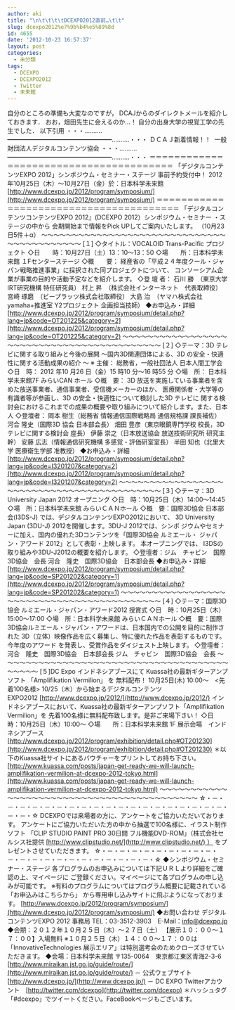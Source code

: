 ```yaml
---
author: aki
title: "\n\t\t\t\tDCEXPO2012直前…\t\t"
slug: dcexpo2012%e7%9b%b4%e5%89%8d
id: 4655
date: '2012-10-23 16:57:37'
layout: post
categories:
  - 未分類
tags:
  - DCEXPO
  - DCEXPO2012
  - Twitter
  - 未来館
---
```


自分のところの準備も大変なのですが， DCAJからのダイレクトメールを紹介しておきます． おお，畑田先生に会えるのか…！ 自分の出身大学の視覚工学の先生でした． 以下引用 ・・・‥‥……━━━━━━━━━━━━━━━━━……‥‥・・・ ＤＣＡＪ新着情報！！  一般財団法人デジタルコンテンツ協会 ・・・‥‥……━━━━━━━━━━━━━━━━━……‥‥・・・ ＝＝＝＝＝＝＝＝＝＝＝＝＝＝＝＝＝＝＝＝＝＝＝＝＝＝＝＝＝＝＝＝＝＝＝＝＝＝＝ 「デジタルコンテンツEXPO 2012」シンポジウム・セミナー・ステージ 事前予約受付中！ 2012年10月25日（木）～10月27日（金）於：日本科学未来館 [http://www.dcexpo.jp/2012/program/symposium/](http://www.dcexpo.jp/2012/program/symposium/) ＝＝＝＝＝＝＝＝＝＝＝＝＝＝＝＝＝＝＝＝＝＝＝＝＝＝＝＝＝＝＝＝＝＝＝＝＝＝＝ 「デジタルコンテンツコンテンツEXPO 2012』(DCEXPO 2012）シンポジウム・セミナー ・ステージの中から 会期開始まで情報をPick UPしてご案内いたします。 （10月23日5件＋α） ～～～～～～～～～～～～～～～～～～～～～～～～～～～～～～～～～～～～～～～～～～ [１] ◇タイトル：VOCALOID Trans-Pacific プロジェクト ◇日　　時：10月27日（土）13：10～13：50 ◇場　　所：日本科学未来館 １Fセンターステージ ◇概　　要： 経産省の「平成２４年度クール・ジャパン戦略推進事業」に採択された同プロジェクトについて、 コンソーシアム企業が事業の目的や活動予定などを紹介します。 ◇登 壇 者： 石川 勝　（東京大学 IRT研究機構 特任研究員） 村上 昇　（株式会社インターネット　代表取締役） 宮崎 琢磨　（ビープラッツ株式会社取締役） 大島 治　（ヤマハ株式会社 yamaha+推進室 Y2プロジェクト 企画担当技師） ◆お申込み・詳細　[http://www.dcexpo.jp/2012/program/symposium/detail.php?lang=jp&code=OT201225&category=2](http://www.dcexpo.jp/2012/program/symposium/detail.php?lang=jp&code=OT201225&category=2) ～～～～～～～～～～～～～～～～～～～～～～～～～～～～～～～～～～～～～～～～～～ [２] ◇テーマ：3D テレビに関する取り組みと今後の展開 ～国内3D関連団体による、3D の安全・快適性に関する活動成果の紹介 ～ ※ 主催： 総務省，一般社団法人 日本人間工学会 ◇日　時： 2012 年10 月26 日（金）15 時10 分～16 時55 分 ◇場　所： 日本科学未来館7F みらいCAN ホール ◇概　要： 3D 放送を実施している事業者を含めた放送事業者、通信事業者、受信機メーカーのほか、 医療関係者・大学等の有識者等が参画し、3D の安全・快適性について検討した3D テレビに 関する検討会におけるこれまでの成果の概要や取り組みについて紹介します。また、日本人 ◇登壇者： 岡本 樹生（総務省 情報通信国際戦略局 通信規格課 課長補佐） 河合 隆史（国際3D 協会 日本部会長） 畑田 豊彦（東京眼鏡専門学校 校長，3D テレビに関する検討会 座長） 伊藤 崇之（日本放送協会 放送技術研究所 研究主幹） 安藤 広志（情報通信研究機構 多感覚・評価研室室長） 半田 知也（北里大学 医療衛生学部 准教授） ◆お申込み・詳細　[http://www.dcexpo.jp/2012/program/symposium/detail.php?lang=jp&code=I3201207&category=2](http://www.dcexpo.jp/2012/program/symposium/detail.php?lang=jp&code=I3201207&category=2) ～～～～～～～～～～～～～～～～～～～～～～～～～～～～～～～～～～～～～～～～～～ [３] ◇テーマ：3D University Japan 2012 オープニング ◇日　時：10月25日（木）14:00～14:45 ◇場　所：日本科学未来館 みらいＣＡＮホール ◇概　要：国際3D協会 日本部会(I3DS-J) では、デジタルコンテンツEXPO2012において、 3D University Japan (3DU-J) 2012を開催します。3DU-J 2012では、シンポ ジウムやセミナーに加え、国内の優れた3Dコンテンツを「国際3D協会 ルミエール・ ジャパン・アワード 2012」として表彰・上映します。 本オープニングでは、 I3DSの取り組みや3DU-J2012の概要を紹介します。 ◇登壇者：ジム　チャビン　国際3D協会　会長 河合　隆史　国際3D協会　日本部会長 ◆お申込み・詳細　[http://www.dcexpo.jp/2012/program/symposium/detail.php?lang=jp&code=SP201202&category=1](http://www.dcexpo.jp/2012/program/symposium/detail.php?lang=jp&code=SP201202&category=1) ～～～～～～～～～～～～～～～～～～～～～～～～～～～～～～～～～～～～～～～～～～ [４] ◇テーマ：国際3D協会 ルミエール・ジャパン・アワード2012 授賞式 ◇日　時：10月25日（木）15:00～17:00 ◇場　所：日本科学未来館 みらいＣＡＮホール ◇概　要：国際3D協会ルミエール・ジャパン・アワードは、日本国内での公開を目的に制作された 3D（立体）映像作品を広く募集し、特に優れた作品を表彰するものです。今年度のアワード を発表し、受賞作品をダイジェスト上映します。 ◇登壇者：河合　隆史　国際3D協会　日本部会長 ジム　チャビン　国際3D協会　会長 ～～～～～～～～～～～～～～～～～～～～～～～～～～～～～～～～～～～～～～～～～～ [５]DC Expo インドネシアブースにて Kuassa社の最新ギターアンプソフト 「Amplifikation Vermilion」 を 無料配布！ 10月25日(木) 10:00～　<先着100名様> 10/25（木）から始まるデジタルコンテンツEXPO2012 [http://www.dcexpo.jp/2012/](http://www.dcexpo.jp/2012/) インドネシアブースにおいて、Kuassa社の最新ギターアンプソフト「Amplifikation Vermilion」を 先着100名様に無料配布致します。是非ご来場下さい！ ◇日　　時：10月25日（木）10:00～ ◇場　　所：日本科学未来館 1F 展示会場　インドネシアブース [http://www.dcexpo.jp/2012/program/exhibition/detail.php#OT201230](http://www.dcexpo.jp/2012/program/exhibition/detail.php#OT201230) ＊以下のKuassa社サイトにあるバウチャーをプリントしてお持ち下さい。 [http://www.kuassa.com/posts/japan-get-ready-we-will-launch-amplifikation-vermilion-at-dcexpo-2012-tokyo.html](http://www.kuassa.com/posts/japan-get-ready-we-will-launch-amplifikation-vermilion-at-dcexpo-2012-tokyo.html) ～～～～～～～～～～～～～～～～～～～～～～～～～～～～～～～～～～～～～～～～～～ ☆・－・－・－・－・－・－・－・－・－・－・－・－・－・－・－・－・－・－・－・－・－・☆ DCEXPOでは来場者の方に、アンケートをご協力いただいております。 アンケートにご協力いただいた方の中から抽選で100名様に、イラスト制作ソフト 「CLIP STUDIO PAINT PRO 30日間 フル機能DVD-ROM」（株式会社セルシス社提供 [http://www.clipstudio.net/](http://www.clipstudio.net/) ） をプレゼントさせていただきます。 ☆・－・－・－・－・－・－・－・－・－・－・－・－・－・－・－・－・－・－・－・－・－・☆ ◆シンポジウム・セミナー・ステージ 各プログラムのお申込みについては下記ＵＲＬより詳細をご確認の上、マイページに ご登録ください。マイページにて各プログラムの申し込みが可能です。 ※有料のプログラムについてはプログラム概要に記載されている「お申込みはこちらから」 から専用申し込みサイトに飛ぶようになっております。 [http://www.dcexpo.jp/2012/program/symposium/](http://www.dcexpo.jp/2012/program/symposium/) ◆お問い合わせ デジタルコンテンツEXPO 2012 事務局 TEL：03-3512-3903　E-Mail：[info@dcexpo.jp](mailto:info@dcexpo.jp) ◆会期：２０１２年１０月２５日（木）～２７日（土） 【展示１０：００～１７：００】入場無料 ※１０月２５日（木）１４：００～１７：００は「InnovativeTechnologies 展示エリア」は特別選考会のためクローズさせていただきます。 ◆会場：日本科学未来館 〒135-0064　東京都江東区青海2-3-6 [http://www.miraikan.jst.go.jp/guide/route/](http://www.miraikan.jst.go.jp/guide/route/) － 公式ウェブサイト　[http://www.dcexpo.jp/](http://www.dcexpo.jp/) － DC EXPO Twitterアカウント　[http://twitter.com/dcexpo](http://twitter.com/dcexpo) ＊ハッシュタグ「#dcexpo」でツイートください。FaceBookページもございます。